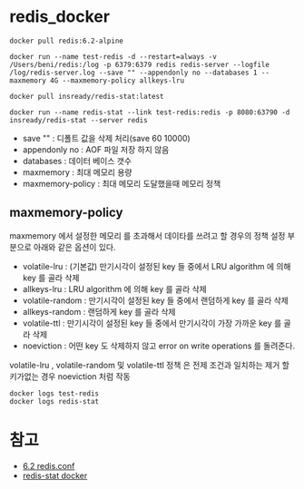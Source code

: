# redis_docker

```
docker pull redis:6.2-alpine

docker run --name test-redis -d --restart=always -v /Users/beni/redis:/log -p 6379:6379 redis redis-server --logfile /log/redis-server.log --save "" --appendonly no --databases 1 --maxmemory 4G --maxmemory-policy allkeys-lru

docker pull insready/redis-stat:latest

docker run --name redis-stat --link test-redis:redis -p 8080:63790 -d insready/redis-stat --server redis

```

* save "" : 디폴트 값을 삭제 처리(save 60 10000)
* appendonly no : AOF 파일 저장 하지 않음
* databases : 데이터 베이스 갯수
* maxmemory : 최대 메모리 용량
* maxmemory-policy : 최대 메모리 도달했을때 메모리 정책

## maxmemory-policy
maxmemory 에서 설정한 메모리 를 초과해서 데이타를 쓰려고 할 경우의 정책 설정 부분으로 아래와 같은 옵션이 있다.

* volatile-lru : (기본값) 만기시각이 설정된 key 들 중에서 LRU algorithm 에 의해 key 를 골라 삭제
* allkeys-lru : LRU algorithm 에 의해 key 를 골라 삭제
* volatile-random : 만기시각이 설정된 key 들 중에서 랜덤하게 key 를 골라 삭제
* allkeys-random : 랜덤하게 key 를 골라 삭제
* volatile-ttl : 만기시각이 설정된 key 들 중에서 만기시각이 가장 가까운 key 를 골라 삭제
* noeviction : 어떤 key 도 삭제하지 않고 error on write operations 를 돌려준다.

volatile-lru , volatile-random 및 volatile-ttl 정책 은 전제 조건과 일치하는 제거 할 키가없는 경우 noeviction 처럼 작동


```
docker logs test-redis
docker logs redis-stat
```

# 참고
* [6.2 redis.conf](https://github.com/redis/redis/blob/6.2/redis.conf)
* [redis-stat docker](https://hub.docker.com/r/insready/redis-stat/)
